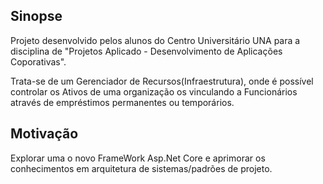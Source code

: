 ## Sinopse
Projeto desenvolvido pelos alunos do Centro Universitário UNA para a disciplina 
de "Projetos Aplicado - Desenvolvimento de Aplicações Coporativas".

Trata-se de um Gerenciador de Recursos(Infraestrutura), onde é possível controlar os Ativos
de uma organização os vinculando a Funcionários através de empréstimos permanentes ou temporários.

## Motivação
Explorar uma o novo FrameWork Asp.Net Core e aprimorar os conhecimentos em arquitetura de sistemas/padrões de projeto.
